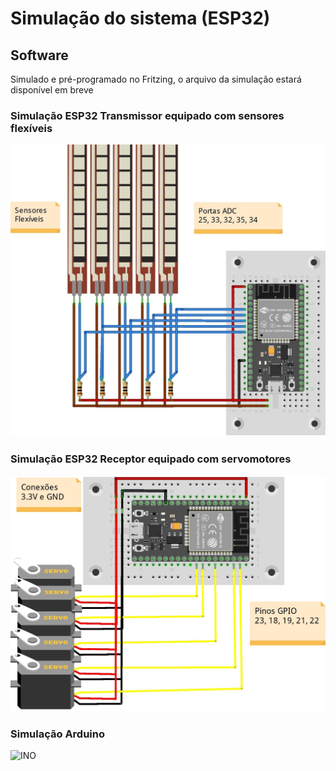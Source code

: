 # Simulação do sistema (ESP32)

## Software
Simulado e pré-programado no Fritzing, o arquivo da simulação estará disponível em breve

### Simulação ESP32 Transmissor equipado com sensores flexíveis

![ESP_TRANSMISSOR](/images/esp32-transmissor.jpg)

### Simulação ESP32 Receptor equipado com servomotores

![ESP_RECEPTOR](/images/esp32-receptor.jpg)

### Simulação Arduino

![INO](/images/ino_sim.jpg)
